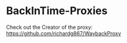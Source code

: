 # BackInTime-Proxies

Check out the Creator of the proxy: https://github.com/richardg867/WaybackProxy
